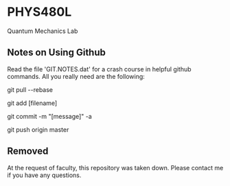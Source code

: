 # PHYS480L
Quantum Mechanics Lab

## Notes on Using Github
Read the file 'GIT.NOTES.dat' for a crash course in helpful github commands. All you really need are the following:

git pull --rebase

git add [filename]

git commit -m "[message]" -a

git push origin master


## Removed
At the request of faculty, this repository was taken down.  Please contact me if you have any questions.
